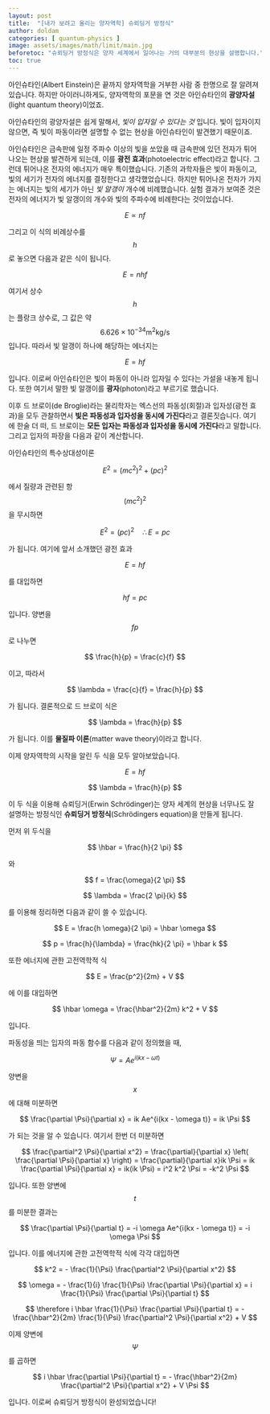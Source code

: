 ```yaml
---
layout: post
title:  "[내가 보려고 올리는 양자역학] 슈뢰딩거 방정식"
author: doldam
categories: [ quantum-physics ]
image: assets/images/math/limit/main.jpg
beforetoc: "슈뢰딩거 방정식은 양자 세계에서 일어나는 거의 대부분의 현상을 설명합니다."
toc: true
---
```


아인슈타인(Albert Einstein)은 끝까지 양자역학을 거부한 사람 중 한명으로 잘 알려져 있습니다. 하지만 아이러니하게도, 양자역학의 포문을 연 것은 아인슈타인의 **광양자설**(light quantum theory)이었죠. 

아인슈타인의 광양자설은 쉽게 말해서, *빛이 입자일 수 있다는 것* 입니다. 빛이 입자이지 않으면, 즉 빛이 파동이라면 설명할 수 없는 현상을 아인슈타인이 발견했기 때문이죠.

아인슈타인은 금속판에 일정 주파수 이상의 빛을 쏘았을 때 금속판에 있던 전자가 튀어나오는 현상을 발견하게 되는데, 이를 **광전 효과**(photoelectric effect)라고 합니다. 그런데 튀어나온 전자의 에너지가 매우 특이했습니다. 기존의 과학자들은 빛이 파동이고, 빛의 세기가 전자의 에너지를 결정한다고 생각했었습니다. 하지만 튀어나온 전자가 가지는 에너지는 빛의 세기가 아닌 *빛 알갱이* 개수에 비례했습니다. 실험 결과가 보여준 것은 전자의 에너지가 빛 알갱이의 개수와 빛의 주파수에 비례한다는 것이었습니다.

$$ E \propto nf $$

그리고 이 식의 비례상수를 $$ h $$로 놓으면 다음과 같은 식이 됩니다.

$$ E = nhf $$

여기서 상수 $$ h $$는 플랑크 상수로, 그 값은 약 $$ \mathrm {6.626 × 10^{-34} m^2 kg / s} $$ 입니다. 따라서 빛 알갱이 하나에 해당하는 에너지는

$$ E = hf $$

입니다. 이로써 아인슈타인은 빛이 파동이 아니라 입자일 수 있다는 가설을 내놓게 됩니다. 또한 여기서 말한 빛 알갱이를 **광자**(photon)라고 부르기로 했습니다. 

이후 드 브로이(de Broglie)라는 물리학자는 엑스선의 파동성(회절)과 입자성(광전 효과)을 모두 관찰하면서 **빛은 파동성과 입자성을 동시에 가진다**라고 결론짓습니다. 여기에 한술 더 떠, 드 브로이는 **모든 입자는 파동성과 입자성을 동시에 가진다**라고 말합니다. 그리고 입자의 파장을 다음과 같이 계산합니다.

아인슈타인의 특수상대성이론

$$ E^2 = (mc^2)^2 + (pc)^2 $$

에서 질량과 관련된 항 $$ (mc^2)^2 $$을 무시하면

$$ E^2 = (pc)^2 \quad \therefore E = pc $$

가 됩니다. 여기에 앞서 소개했던 광전 효과

$$ E = hf $$

를 대입하면

$$ hf = pc $$

입니다. 양변을 $$ fp $$로 나누면

$$ \frac{h}{p} = \frac{c}{f} $$

이고, 따라서

$$ \lambda = \frac{c}{f} = \frac{h}{p} $$

가 됩니다. 결론적으로 드 브로이 식은

$$ \lambda = \frac{h}{p} $$

가 됩니다. 이를 **물질파 이론**(matter wave theory)이라고 합니다.

이제 양자역학의 시작을 알린 두 식을 모두 알아보았습니다.

$$ E = hf $$

$$ \lambda = \frac{h}{p} $$

이 두 식을 이용해 슈뢰딩거(Erwin Schrödinger)는 양자 세계의 현상을 너무나도 잘 설명하는 방정식인 **슈뢰딩거 방정식**(Schrödingers equation)을 만들게 됩니다.

먼저 위 두식을 

$$ \hbar = \frac{h}{2 \pi} $$

와

$$ f = \frac{\omega}{2 \pi} $$

$$ \lambda = \frac{2 \pi}{k} $$

를 이용해 정리하면 다음과 같이 쓸 수 있습니다.

$$ E = \frac{h \omega}{2 \pi} = \hbar \omega $$

$$ p = \frac{h}{\lambda} = \frac{hk}{2 \pi} = \hbar k $$

또한 에너지에 관한 고전역학적 식

$$ E = \frac{p^2}{2m} + V $$

에 이를 대입하면

$$ \hbar \omega = \frac{\hbar^2}{2m} k^2 + V $$

입니다.

파동성을 띄는 입자의 파동 함수를 다음과 같이 정의했을 때,

$$ \Psi = Ae^{i(kx - \omega t)} $$

양변을 $$ x $$에 대해 미분하면

$$ \frac{\partial \Psi}{\partial x} = ik Ae^{i(kx - \omega t)} = ik \Psi $$

가 되는 것을 알 수 있습니다. 여기서 한번 더 미분하면

$$ \frac{\partial^2 \Psi}{\partial x^2} = \frac{\partial}{\partial x} \left( \frac{\partial \Psi}{\partial x} \right) = \frac{\partial}{\partial x}ik \Psi = ik \frac{\partial \Psi}{\partial x} = ik(ik \Psi) = i^2 k^2 \Psi = -k^2 \Psi $$

입니다. 또한 양변에 $$ t $$를 미분한 결과는

$$ \frac{\partial \Psi}{\partial t} = -i \omega Ae^{i(kx - \omega t)} = -i \omega \Psi $$

입니다. 이를 에너지에 관한 고전역학적 식에 각각 대입하면

$$ k^2 = - \frac{1}{\Psi} \frac{\partial^2 \Psi}{\partial x^2} $$

$$ \omega = - \frac{1}{i} \frac{1}{\Psi} \frac{\partial \Psi}{\partial x} = i \frac{1}{\Psi} \frac{\partial \Psi}{\partial t} $$

$$ \therefore i \hbar \frac{1}{\Psi} \frac{\partial \Psi}{\partial t} = - \frac{\hbar^2}{2m} \frac{1}{\Psi} \frac{\partial^2 \Psi}{\partial x^2} + V $$

이제 양변에 $$ \Psi $$를 곱하면

$$ i \hbar \frac{\partial \Psi}{\partial t} = - \frac{\hbar^2}{2m} \frac{\partial^2 \Psi}{\partial x^2} + V \Psi $$

입니다. 이로써 슈뢰딩거 방정식이 완성되었습니다!
